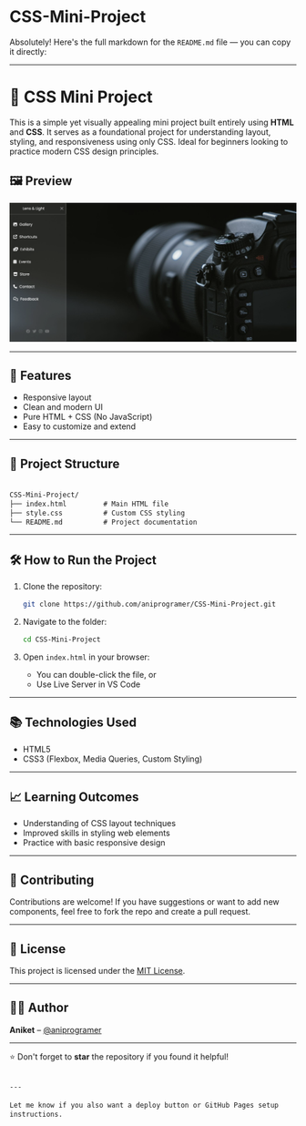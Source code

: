 # CSS-Mini-Project
Absolutely! Here's the full markdown for the `README.md` file — you can copy it directly:

---

# 🎨 CSS Mini Project

This is a simple yet visually appealing mini project built entirely using **HTML** and **CSS**. It serves as a foundational project for understanding layout, styling, and responsiveness using only CSS. Ideal for beginners looking to practice modern CSS design principles.

## 🖼️ Preview

![Project Screenshot](https://github.com/aniprogramer/CSS-Mini-Project/blob/main/screenshot%201.png)

---

## 🚀 Features

- Responsive layout  
- Clean and modern UI  
- Pure HTML + CSS (No JavaScript)  
- Easy to customize and extend  

---

## 📁 Project Structure

```

CSS-Mini-Project/
├── index.html         # Main HTML file
├── style.css          # Custom CSS styling
└── README.md          # Project documentation

````

---

## 🛠️ How to Run the Project

1. Clone the repository:
   ```bash
   git clone https://github.com/aniprogramer/CSS-Mini-Project.git
   ```

2. Navigate to the folder:

   ```bash
   cd CSS-Mini-Project
   ```

3. Open `index.html` in your browser:

   * You can double-click the file, or
   * Use Live Server in VS Code

---

## 📚 Technologies Used

* HTML5
* CSS3 (Flexbox, Media Queries, Custom Styling)

---

## 📈 Learning Outcomes

* Understanding of CSS layout techniques
* Improved skills in styling web elements
* Practice with basic responsive design

---

## 🙌 Contributing

Contributions are welcome! If you have suggestions or want to add new components, feel free to fork the repo and create a pull request.

---

## 📄 License

This project is licensed under the [MIT License](LICENSE).

---

## 👨‍💻 Author

**Aniket** – [@aniprogramer](https://github.com/aniprogramer)

---

⭐️ Don't forget to **star** the repository if you found it helpful!

```

---

Let me know if you also want a deploy button or GitHub Pages setup instructions.
```
